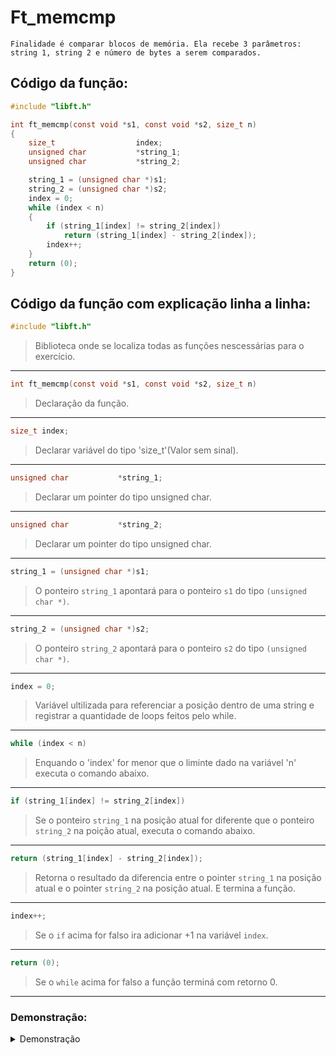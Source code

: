 # Ft_memcmp   
```
Finalidade é comparar blocos de memória. Ela recebe 3 parâmetros: string 1, string 2 e número de bytes a serem comparados.
```
    
## Código da função:
```c
#include "libft.h"

int	ft_memcmp(const void *s1, const void *s2, size_t n)
{
	size_t					index;
	unsigned char			*string_1;
	unsigned char			*string_2;

	string_1 = (unsigned char *)s1;
	string_2 = (unsigned char *)s2;
	index = 0;
	while (index < n)
	{
		if (string_1[index] != string_2[index])
			return (string_1[index] - string_2[index]);
		index++;
	}
	return (0);
}
```
## Código da função com explicação linha a linha:

```c
#include "libft.h"
``` 
>Biblioteca onde se localiza todas as funções nescessárias para o exercício.
---
```c
int	ft_memcmp(const void *s1, const void *s2, size_t n)
``` 
>Declaração da função.
---
```c
size_t index; 
```
>Declarar variável do tipo 'size_t'(Valor sem sinal).
---
```c
unsigned char			*string_1;
```
>Declarar um pointer do tipo unsigned char.
---
```c
unsigned char			*string_2;
```
>Declarar um pointer do tipo unsigned char.
---
```c
string_1 = (unsigned char *)s1;
```
>O ponteiro `string_1` apontará para o ponteiro `s1` do tipo `(unsigned char *)`.
---
```c
string_2 = (unsigned char *)s2;
```
>O ponteiro `string_2` apontará para o ponteiro `s2` do tipo `(unsigned char *)`.
---
```c
index = 0;
```
>Variável ultilizada para referenciar a posição dentro de uma string e registrar a quantidade de loops feitos pelo while.
---
```c
while (index < n)
```
 >Enquando o 'index' for menor que o liminte dado na variável 'n' executa o comando abaixo.
---
```c
if (string_1[index] != string_2[index])
```
> Se o ponteiro `string_1` na posição atual for diferente que o ponteiro `string_2` na poição atual, executa o comando abaixo.
---
```c
return (string_1[index] - string_2[index]);
```
> Retorna o resultado da diferencia entre o pointer `string_1` na posição atual e o pointer `string_2` na posição atual. E termina a função.
---
```c
index++;
```
>Se o `if` acima for falso ira adicionar +1 na variável `index`.
---
```c
return (0);
```
>Se o `while` acima for falso a função terminá com retorno 0.
---

### Demonstração:

<details>
<summary>Demonstração</summary>
![image](https://github.com/Alef-Matos/42_lisboa/blob/master/libft_comment/Ft_strchr/)
</details>
